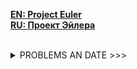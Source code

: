 [<strong>EN: Project Euler </strong>](https://projecteuler.net/problem)<br/>
[<strong>RU: Проект Эйлера</strong>](http://euler.jakumo.org/problems.html)
 
 
<br>
<details><summary>PROBLEMS AN DATE >>></summary>
 <p>
 
* Problem 1. 08.03.2019
* Problem 2. =

* Problem 3. 09.03.2019
* problem 4. =

* problem 5. 10.03.2019

</p>
</details>

